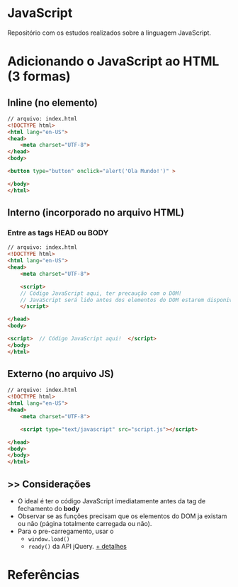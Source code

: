 # JavaScript
Repositório com os estudos realizados sobre a linguagem JavaScript.

# Adicionando o JavaScript ao HTML (3 formas)

## Inline (no elemento)

~~~HTML
// arquivo: index.html
<!DOCTYPE html>
<html lang="en-US">
<head>
    <meta charset="UTF-8">
</head>
<body>

<button type="button" onclick="alert('Ola Mundo!')" >   

</body>
</html>
~~~

## Interno (incorporado no arquivo HTML)
### Entre as tags HEAD ou BODY

~~~HTML
// arquivo: index.html
<!DOCTYPE html>
<html lang="en-US">
<head>
    <meta charset="UTF-8">

    <script>  
    // Código JavaScript aqui, ter precaução com o DOM!    
    // JavaScript será lido antes dos elementos do DOM estarem disponiveis.
    </script>

</head>
<body>

<script>  // Código JavaScript aqui!  </script>
</body>
</html>
~~~

## Externo (no arquivo JS)
~~~HTML
// arquivo: index.html
<!DOCTYPE html>
<html lang="en-US">
<head>
    <meta charset="UTF-8">

    <script type="text/javascript" src="script.js"></script>

</head>
<body>
</body>
</html>
~~~


## >> Considerações
- O ideal é ter o código JavaScript imediatamente antes da tag de fechamento do **body**
- Observar se as funções precisam que os elementos do DOM ja existam ou não (página totalmente carregada ou não).
- Para o pre-carregamento, usar o 
  - `window.load()`
  - `ready()` da API jQuery. [+ detalhes](https://api.jquery.com/ready/)


# Referências
